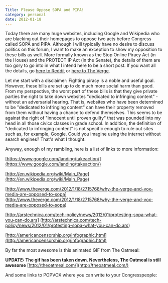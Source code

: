 ```yaml
---
Title: Please Oppose SOPA and PIPA!
category: personal
date: 2012-01-18
---
```


Today there are many huge websites, including Google and Wikipedia who are blacking out their homepages to oppose two acts before Congress called SOPA and PIPA. Although I will typically have no desire to discuss politics on this forum, I want to make an exception to show my opposition to these bills as well. More formally known as the Stop Online Piracy Act (in the House) and the PROTECT IP Act (in the Senate), the details of them are too gory to go into in what I intend here to be a short post. If you want all the details, go [here to Reddit](http://blog.reddit.com/2012/01/technical-examination-of-sopa-and.html) or [here to The Verge](http://www.theverge.com/2011/12/22/2648219/stop-online-piracy-act-sopa-what-is-it).
<!--more-->

Let me start with a disclaimer: Fighting piracy is a noble and useful goal. However, these bills are set up to do much more social harm than good. From my perspective, the worst part of these bills is that they give private parties the right to take down websites "dedicated to infringing content" - without an adversarial hearing. That is, websites who have been determined to be "dedicated to infringing content" can have their property removed from them without having a chance to defend themselves. This seems to be against the right of "innocent until proven guilty" that was pounded into my head in all those civics classes in grade school. In addition, the definition of "dedicated to infringing content" is not specific enough to rule out sites such as, for example, Google. Could you imagine using the internet without search engines? That's what I thought.

Anyway, enough of my rambling, here is a list of links to more information:

[https://www.google.com/landing/takeaction/](https://www.google.com/landing/takeaction/)

[http://en.wikipedia.org/wiki/Main_Page](http://en.wikipedia.org/wiki/Main_Page)

[http://www.theverge.com/2012/1/18/2715768/why-the-verge-and-vox-media-are-opposed-to-sopa]
(http://www.theverge.com/2012/1/18/2715768/why-the-verge-and-vox-media-are-opposed-to-sopa)

[http://arstechnica.com/tech-policy/news/2012/01/protesting-sopa-what-you-can-do.ars]
(http://arstechnica.com/tech-policy/news/2012/01/protesting-sopa-what-you-can-do.ars)

[http://americancensorship.org/infographic.html](http://americancensorship.org/infographic.html)

By far the most awesome is this animated GIF from The Oatmeal:

**UPDATE: The gif has been taken down. Nevertheless, The Oatmeal is still awesome**
[http://theoatmeal.com/](http://theoatmeal.com/)

And some links to POPVOX where you can write to your Congresspeople:
<script src="https://www.popvox.com/widgets/js/bill.js?bill=112/hr3261&amp;title=1"> </script>
<script src="https://www.popvox.com/widgets/js/bill.js?bill=112/s968&amp;title=1"> </script>
